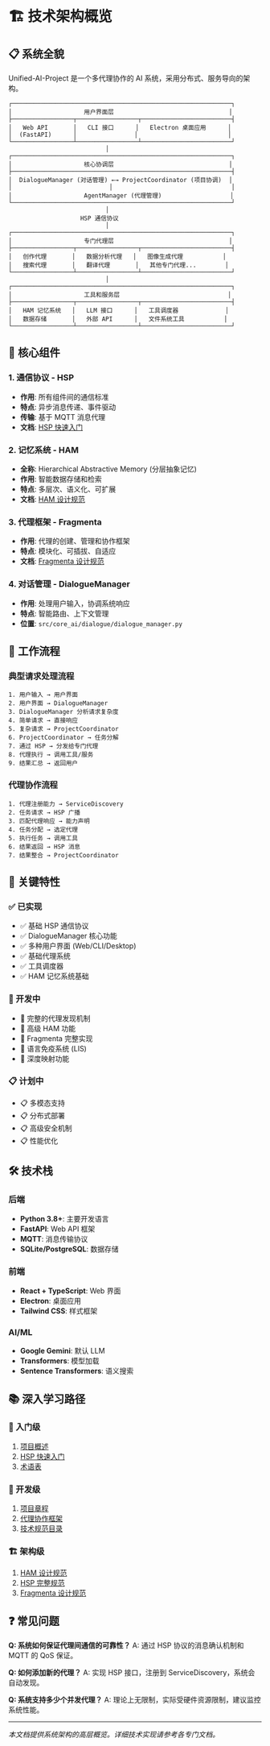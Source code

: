 # 🏗️ 技术架构概览

## 📋 系统全貌

Unified-AI-Project 是一个多代理协作的 AI 系统，采用分布式、服务导向的架构。

```
┌─────────────────────────────────────────────────────────────┐
│                    用户界面层                                │
├─────────────────┬─────────────────┬─────────────────────────┤
│   Web API       │   CLI 接口      │   Electron 桌面应用      │
│  (FastAPI)      │                │                         │
└─────────────────┴─────────────────┴─────────────────────────┘
                           │
┌─────────────────────────────────────────────────────────────┐
│                    核心协调层                                │
├─────────────────────────────────────────────────────────────┤
│  DialogueManager (对话管理) ←→ ProjectCoordinator (项目协调)  │
│                           │                                 │
│                    AgentManager (代理管理)                   │
└─────────────────────────────────────────────────────────────┘
                           │
                    HSP 通信协议
                           │
┌─────────────────────────────────────────────────────────────┐
│                    专门代理层                                │
├─────────────────┬─────────────────┬─────────────────────────┤
│   创作代理       │   数据分析代理   │   图像生成代理           │
│   搜索代理       │   翻译代理       │   其他专门代理...        │
└─────────────────┴─────────────────┴─────────────────────────┘
                           │
┌─────────────────────────────────────────────────────────────┐
│                    工具和服务层                              │
├─────────────────┬─────────────────┬─────────────────────────┤
│   HAM 记忆系统   │   LLM 接口      │   工具调度器             │
│   数据存储       │   外部 API      │   文件系统工具           │
└─────────────────┴─────────────────┴─────────────────────────┘
```

## 🔧 核心组件

### 1. 通信协议 - HSP

- **作用**: 所有组件间的通信标准
- **特点**: 异步消息传递、事件驱动
- **传输**: 基于 MQTT 消息代理
- **文档**: [HSP 快速入门](./HSP_QUICK_START.md)

### 2. 记忆系统 - HAM

- **全称**: Hierarchical Abstractive Memory (分层抽象记忆)
- **作用**: 智能数据存储和检索
- **特点**: 多层次、语义化、可扩展
- **文档**: [HAM 设计规范](./architecture/HAM_design_spec.md)

### 3. 代理框架 - Fragmenta

- **作用**: 代理的创建、管理和协作框架
- **特点**: 模块化、可插拔、自适应
- **文档**: [Fragmenta 设计规范](./architecture/Fragmenta_design_spec.md)

### 4. 对话管理 - DialogueManager

- **作用**: 处理用户输入，协调系统响应
- **特点**: 智能路由、上下文管理
- **位置**: `src/core_ai/dialogue/dialogue_manager.py`

## 🔄 工作流程

### 典型请求处理流程

```
1. 用户输入 → 用户界面
2. 用户界面 → DialogueManager
3. DialogueManager 分析请求复杂度
4. 简单请求 → 直接响应
5. 复杂请求 → ProjectCoordinator
6. ProjectCoordinator → 任务分解
7. 通过 HSP → 分发给专门代理
8. 代理执行 → 调用工具/服务
9. 结果汇总 → 返回用户
```

### 代理协作流程

```
1. 代理注册能力 → ServiceDiscovery
2. 任务请求 → HSP 广播
3. 匹配代理响应 → 能力声明
4. 任务分配 → 选定代理
5. 执行任务 → 调用工具
6. 结果返回 → HSP 消息
7. 结果整合 → ProjectCoordinator
```

## 🎯 关键特性

### ✅ 已实现

- ✅ 基础 HSP 通信协议
- ✅ DialogueManager 核心功能
- ✅ 多种用户界面 (Web/CLI/Desktop)
- ✅ 基础代理系统
- ✅ 工具调度器
- ✅ HAM 记忆系统基础

### 🚧 开发中

- 🚧 完整的代理发现机制
- 🚧 高级 HAM 功能
- 🚧 Fragmenta 完整实现
- 🚧 语言免疫系统 (LIS)
- 🚧 深度映射功能

### 📋 计划中

- 📋 多模态支持
- 📋 分布式部署
- 📋 高级安全机制
- 📋 性能优化

## 🛠️ 技术栈

### 后端

- **Python 3.8+**: 主要开发语言
- **FastAPI**: Web API 框架
- **MQTT**: 消息传输协议
- **SQLite/PostgreSQL**: 数据存储

### 前端

- **React + TypeScript**: Web 界面
- **Electron**: 桌面应用
- **Tailwind CSS**: 样式框架

### AI/ML

- **Google Gemini**: 默认 LLM
- **Transformers**: 模型加载
- **Sentence Transformers**: 语义搜索

## 📚 深入学习路径

### 🚀 入门级

1. [项目概述](../../README.md)
2. [HSP 快速入门](./HSP_QUICK_START.md)
3. [术语表](../GLOSSARY.md)

### 🔧 开发级

1. [项目章程](../PROJECT_CHARTER.md)
2. [代理协作框架](./architecture/AGENT_COLLABORATION_FRAMEWORK.md)
3. [技术规范目录](../technical_specs/)

### 🏗️ 架构级

1. [HAM 设计规范](./architecture/HAM_design_spec.md)
2. [HSP 完整规范](./HSP_SPECIFICATION.md)
3. [Fragmenta 设计规范](./architecture/Fragmenta_design_spec.md)

## ❓ 常见问题

**Q: 系统如何保证代理间通信的可靠性？**
A: 通过 HSP 协议的消息确认机制和 MQTT 的 QoS 保证。

**Q: 如何添加新的代理？**
A: 实现 HSP 接口，注册到 ServiceDiscovery，系统会自动发现。

**Q: 系统支持多少个并发代理？**
A: 理论上无限制，实际受硬件资源限制，建议监控系统性能。

---

_本文档提供系统架构的高层概览。详细技术实现请参考各专门文档。_
